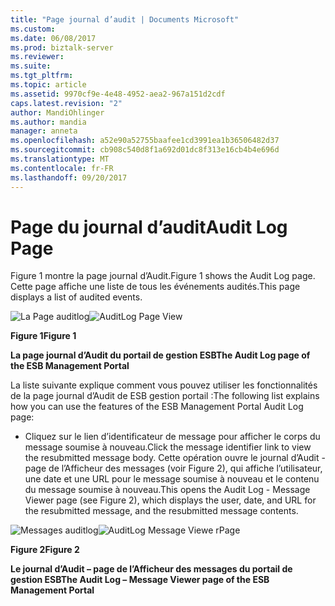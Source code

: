 ```yaml
---
title: "Page journal d’audit | Documents Microsoft"
ms.custom: 
ms.date: 06/08/2017
ms.prod: biztalk-server
ms.reviewer: 
ms.suite: 
ms.tgt_pltfrm: 
ms.topic: article
ms.assetid: 9970cf9e-4e48-4952-aea2-967a151d2cdf
caps.latest.revision: "2"
author: MandiOhlinger
ms.author: mandia
manager: anneta
ms.openlocfilehash: a52e90a52755baafee1cd3991ea1b36506482d37
ms.sourcegitcommit: cb908c540d8f1a692d01dc8f313e16cb4b4e696d
ms.translationtype: MT
ms.contentlocale: fr-FR
ms.lasthandoff: 09/20/2017
---
```

# <a name="audit-log-page"></a><span data-ttu-id="6b9f0-102">Page du journal d’audit</span><span class="sxs-lookup"><span data-stu-id="6b9f0-102">Audit Log Page</span></span>
<span data-ttu-id="6b9f0-103">Figure 1 montre la page journal d’Audit.</span><span class="sxs-lookup"><span data-stu-id="6b9f0-103">Figure 1 shows the Audit Log page.</span></span> <span data-ttu-id="6b9f0-104">Cette page affiche une liste de tous les événements audités.</span><span class="sxs-lookup"><span data-stu-id="6b9f0-104">This page displays a list of audited events.</span></span>  
  
 <span data-ttu-id="6b9f0-105">![La Page auditlog](../esb-toolkit/media/ch8-auditlogpagelargeview.gif "Ch8-AuditLogPageLargeView")</span><span class="sxs-lookup"><span data-stu-id="6b9f0-105">![AuditLog Page View](../esb-toolkit/media/ch8-auditlogpagelargeview.gif "Ch8-AuditLogPageLargeView")</span></span>  
  
 <span data-ttu-id="6b9f0-106">**Figure 1**</span><span class="sxs-lookup"><span data-stu-id="6b9f0-106">**Figure 1**</span></span>  
  
 <span data-ttu-id="6b9f0-107">**La page journal d’Audit du portail de gestion ESB**</span><span class="sxs-lookup"><span data-stu-id="6b9f0-107">**The Audit Log page of the ESB Management Portal**</span></span>  
  
 <span data-ttu-id="6b9f0-108">La liste suivante explique comment vous pouvez utiliser les fonctionnalités de la page journal d’Audit de ESB gestion portail :</span><span class="sxs-lookup"><span data-stu-id="6b9f0-108">The following list explains how you can use the features of the ESB Management Portal Audit Log page:</span></span>  
  
-   <span data-ttu-id="6b9f0-109">Cliquez sur le lien d’identificateur de message pour afficher le corps du message soumise à nouveau.</span><span class="sxs-lookup"><span data-stu-id="6b9f0-109">Click the message identifier link to view the resubmitted message body.</span></span> <span data-ttu-id="6b9f0-110">Cette opération ouvre le journal d’Audit - page de l’Afficheur des messages (voir Figure 2), qui affiche l’utilisateur, une date et une URL pour le message soumise à nouveau et le contenu du message soumise à nouveau.</span><span class="sxs-lookup"><span data-stu-id="6b9f0-110">This opens the Audit Log - Message Viewer page (see Figure 2), which displays the user, date, and URL for the resubmitted message, and the resubmitted message contents.</span></span>  
  
 <span data-ttu-id="6b9f0-111">![Messages auditlog](../esb-toolkit/media/ch8-auditlogmessageviewerpage.jpg "Ch8-AuditLogMessageViewerPage")</span><span class="sxs-lookup"><span data-stu-id="6b9f0-111">![AuditLog Message Viewe rPage](../esb-toolkit/media/ch8-auditlogmessageviewerpage.jpg "Ch8-AuditLogMessageViewerPage")</span></span>  
  
 <span data-ttu-id="6b9f0-112">**Figure 2**</span><span class="sxs-lookup"><span data-stu-id="6b9f0-112">**Figure 2**</span></span>  
  
 <span data-ttu-id="6b9f0-113">**Le journal d’Audit – page de l’Afficheur des messages du portail de gestion ESB**</span><span class="sxs-lookup"><span data-stu-id="6b9f0-113">**The Audit Log – Message Viewer page of the ESB Management Portal**</span></span>